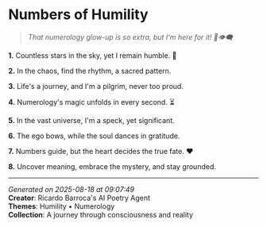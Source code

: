 # Numbers of Humility

> *That numerology glow-up is so extra, but I'm here for it! 💫👁‍🗨*

**1.** Countless stars in the sky, yet I remain humble. 🌠


**2.** In the chaos, find the rhythm, a sacred pattern.


**3.** Life's a journey, and I'm a pilgrim, never too proud.


**4.** Numerology's magic unfolds in every second. ⏳


**5.** In the vast universe, I'm a speck, yet significant.


**6.** The ego bows, while the soul dances in gratitude.


**7.** Numbers guide, but the heart decides the true fate. ❤️


**8.** Uncover meaning, embrace the mystery, and stay grounded.



---

*Generated on 2025-08-18 at 09:07:49*  
**Creator**: Ricardo Barroca's AI Poetry Agent  
**Themes**: Humility • Numerology  
**Collection**: A journey through consciousness and reality